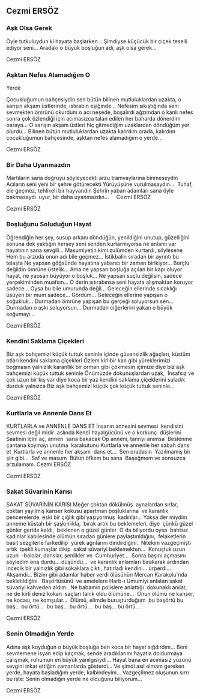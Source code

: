## Cezmi ERSÖZ

### Aşk Olsa Gerek

Öyle tutkuluydun ki hayata 
başlarken...
Şimdiyse küçücük bir çiçek teselli ediyor seni...
Aradaki o büyük boşluğun adı,
aşk olsa gerek...

Cezmi ERSÖZ

### Aşktan Nefes Alamadığım O 
  Yerde

Çocukluğumun bahçesiydin sen
bütün bilinen mutluluklardan uzakta,
o sarışın akşam üstlerinde,
ıstırabın eşiğinde...
Nefesim sıkıştığında seni sevmekten
ömrünü okurdum o acı neşede,
boşalırdı ağzımdan o kanlı nefes
sonra çok özlendiği için acımasızca talan edilen
her baharda dönerdim oaraya...
O sarışın akşam üstleri
hiç gitmediğim uzaklardan döndüğüm yer olurdu...
Bilinen bütün mutluluklardan uzakta
kalırdım orada,
kalırdım çocukluğumun bahçesinde,
aşktan nefes alamadığım o yerde...

Cezmi ERSÖZ

### Bir Daha Uyanmazdın

Martıların sana doğruyu 
söyleyecekti
arzu tramvaylarına binmeseydin  
Acıların seni yeni bir şehre 
götürecekti
Yürüyüşüne vurulmasaydın...  
Tuhaf, ele geçmez, tehlikeli bir 
hayvandın
Şehrin yaban adamları sana öyle bakmasaydı  
uyur, bir daha uyanmazdın... 
  
  
Cezmi
        ERSÖZ

Cezmi ERSÖZ

### Boşluğunu Soluduğun Hayat

Öğrendiğin her şey,
susup arkanı döndüğün,
yenildiğini unutup,
güzelliğini sonuna dek yaktığın herşey
seni senden kurtarmıyorsa
ne anlamı var hayatının sana sevgili...
Masumiyetin kimi zulümden kurtardı, söylesene
Hem bu arzuda onun adı bile geçmez...
İstikbalin sıradan bir ayrıntı
bu telaşta
Ne yapsan göğsünde hayatına yabancı bir zaman
birikiyor...
Borçlu değildin ömrüne üstelik...
Ama ne yapsan boşluğa açılan
bir kapı oluyor hayat,
ne yapsan büyüyor o boşluk...
Ne yapsan suçlu değilsin,
sadece yerçekiminden muafsın...
O derin ıstırabınsa
seni hayata alışmaktan koruyor sadece...
Oysa bu bile umurunda değil...
Geleceğin ellerinde sıcaklığı üşüyen
bir mum sadece... Gördüm...
Geleceğin ellerine yapışan o soğukluk...
Durmadan ömrüne yapışan bu gerçeği soluyorsun sen...
Durmadan o aşkı soluyorsun...
Durmadan ciğerlerini yakan o büyük soğumayı...

Cezmi ERSÖZ

### Kendini Saklama Çiçekleri

Biz aşk bahçemizi küçük 
tuttuk
seninle
içinde güvensizlik ağaçları,
küstüm otları
kendini saklama çiçekleri
Özlem kirlibir kan gibi yüreklerimizi 
boğmasın
yalnızlık karanllık bir orman gibi
çökmesin içimize diye
biz aşk bahçemizi küçük tuttuk seninle
Önümüzde dokunuşlardan uzak,  
İnsafsız ve çok uzun bir kış var diye
koca bir yaz kendini saklama çiçeklerini
suladık durduk yalnızca
Biz aşk bahçemizi küçük
çok küçük tuttuk seninle...

Cezmi ERSÖZ

### Kurtlarla ve Annenle Dans Et

KURTLARLA ve ANNENLE
DANS ET
İnsanın annesini sevmesi  
kendisini sevmesi değil midir  
aslında
Kendi hayalgücünü ve o korkunç  
düşlerini 
Saatinin içini aç, annen  
sana bakacak
Öp anneni, tanrıyı anımsa  
Beslenme çantana koymayı unutma  
karakutunu
Kurtlarla ve annenle her sabah 
dans et 
Kurtlarla ve annenle her akşam  
dans et... 
Sen oradasın  
Yazılmamış bir şiir gibi...  
Saf ve masum  
Bütün öfkem bu sana  
Başeğmem ve sonsuzca 
arzulamam.
Cezmi
                ERSÖZ

Cezmi ERSÖZ

### Sakat Süvarinin Karısı

SAKAT SÜVARİNİN
KARISI
Meğer çoktan dökülmüş  
aynalardan sırlar,  
çoktan yayılmış kanser kokusu 
apartman
boşluklarına  
ve karanlık pencerelerde  
eski bir çığlık gibi yaşıyormuş  
kadınlar...
Yoksa der miydim anneme 
küstah bir
şaşkınlıkla,  
bırak artık bu beklemeleri, diye  
çünkü güzel günler geride kaldı,  
beklenen o güzel günler  
O da biliyordu oysa  
bahtsız kadınlar kabilesinde 
ölümün
sıradan günlere paylaştırıldığını,  
felaketlerin basit sezgilerle farkedilip  
yürek ağrılarını dindirdiğini.  
Nitekim vazgeçmişti artık  
ipekli kumaşlar dikip  
sakat süvariyi beklemekten...  
Konuştuk uzun uzun  
-balolar, danslar, şenlikler ve  
Cumhuriyet...  
Sonra başını açmasını  
söyledim ona
durdu... düşündü...  
ve karanlık anlamları 
bırakarak ardından
incecik bir yalnızlık gibi 
sokaklara çıktı,
hatırladı kendini... ürperdi...  
Akşamdı... Bizim gibi adamlar 
haber verdi
ölüsünün Mercan Karakolu'nda  
bekletildiğini.  
Başörtüsünü  
ve amelelere Harb-ı Umumiyi 
anlatan
sakat süvariyi kahveden aldım.  
Ne babamın polislere anlattığı  
dokunaklı anılar,  
ne de kirli deniz kokan  
saçları tanık
oldu ölümüne...  
Onun ölümü ne kanser, 
ne kocası,
ne komşular...  
Ölümü, elimde buruşturduğum  
bu başörtü
bu baş... bu örtü...  
bu baş... bu örtü...  
bu baş... bu örtü...

Cezmi ERSÖZ

### Senin Olmadığın Yerde

Adına aşk koyduğun o büyük boşluğa
ben koca bir hayat sığdırdım...
Beni sevmemene isyan edip kaçmak,
sende aradıklarımı hayatla doldurmaya çalışmak,
ruhumun en büyük yanılgısıydı...
Hayat bana en acımasız yüzünü
sevgini inkar ettiğim zamanlarda gösterdi...
Ve şimdi asıl olmam gereken yerde,
hayata başladığım yerde,
kalbindeyim...
Vazgeçilmez oluşunun sırrı bu işte:
Senin olmadığın yerde ne olduğunu biliyorum...

Cezmi ERSÖZ
